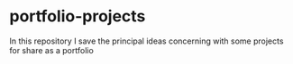 # portfolio-projects
In this repository I save the principal ideas concerning with some projects for share as a portfolio
